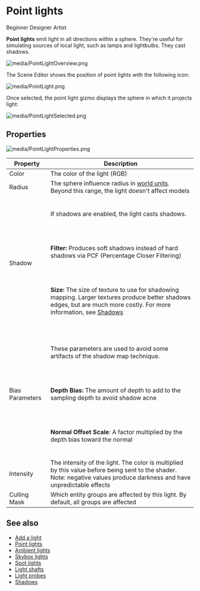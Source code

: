 # Point lights

<span class="badge text-bg-primary">Beginner</span>
<span class="badge text-bg-success">Designer</span>
<span class="badge text-bg-success">Artist</span>

**Point lights** emit light in all directions within a sphere. They're useful for simulating sources of local light, such as lamps and lightbulbs. They cast shadows.

![media/PointLightOverview.png](media/PointLightOverview.png)

The Scene Editor shows the position of point lights with the following icon:

![media/PointLight.png](media/PointLight.png)

Once selected, the point light gizmo displays the sphere in which it projects light:

![media/PointLightSelected.png](media/PointLightSelected.png)

## Properties

![media/PointLightProperties.png](media/PointLightProperties.png)

| Property | Description |
| ------------------- | ------------------ 
| Color | The color of the light (RGB) |
| Radius | The sphere influence radius in [world units](../../game-studio/world-units.md). Beyond this range, the light doesn't affect models |
| Shadow | <p><br>If shadows are enabled, the light casts shadows.</p></br><p><br> **Filter:** Produces soft shadows instead of hard shadows via PCF (Percentage Closer Filtering) </p></br> <p><br>**Size:** The size of texture to use for shadowing mapping. Larger textures produce better shadows edges, but are much more costly. For more information, see [Shadows](shadows.md)</p></br> |
| Bias Parameters | <p><br>These parameters are used to avoid some artifacts of the shadow map technique.</p></br> <p><br>**Depth Bias:** The amount of depth to add to the sampling depth to avoid shadow acne</p></br> <p><br>**Normal Offset Scale**: A factor multiplied by the depth bias toward the normal </p></br> |
| Intensity | The intensity of the light. The color is multiplied by this value before being sent to the shader. Note: negative values produce darkness and have unpredictable effects |
| Culling Mask | Which entity groups are affected by this light. By default, all groups are affected |

## See also

* [Add a light](add-a-light.md)
* [Point lights](point-lights.md)
* [Ambient lights](ambient-lights.md)
* [Skybox lights](skybox-lights.md)
* [Spot lights](spot-lights.md)
* [Light shafts](light-shafts.md)
* [Light probes](light-probes.md)
* [Shadows](shadows.md)